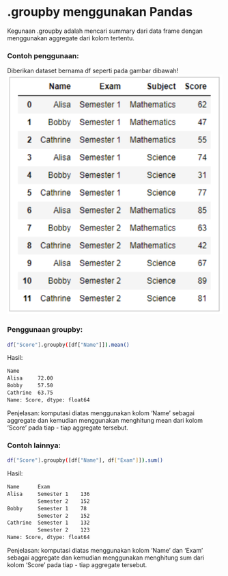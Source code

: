 # .groupby menggunakan Pandas
Kegunaan .groupby adalah mencari summary dari data frame dengan menggunakan aggregate dari kolom tertentu.

### Contoh penggunaan:

Diberikan dataset bernama df seperti pada gambar dibawah!
![dataset df](df.png)

### Penggunaan groupby:
```sh
df["Score"].groupby([df["Name"]]).mean()
```

Hasil:
```sh
Name
Alisa     72.00
Bobby     57.50
Cathrine  63.75
Name: Score, dtype: float64
```

Penjelasan: komputasi diatas menggunakan kolom ‘Name’ sebagai aggregate dan kemudian menggunakan menghitung mean dari kolom ‘Score’ pada tiap - tiap aggregate tersebut.

### Contoh lainnya:
```sh
df["Score"].groupby([df["Name"], df["Exam"]]).sum()
```

Hasil:
```sh
Name      Exam
Alisa     Semester 1    136
          Semester 2    152
Bobby     Semester 1    78
          Semester 2    152
Cathrine  Semester 1    132
          Semester 2    123
Name: Score, dtype: float64
```

Penjelasan: komputasi diatas menggunakan kolom ‘Name’ dan ‘Exam’ sebagai aggregate dan kemudian menggunakan menghitung sum dari kolom ‘Score’ pada tiap - tiap aggregate tersebut.